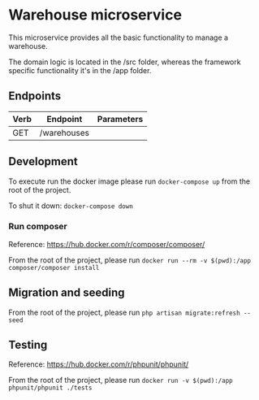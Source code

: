 # Warehouse microservice

This microservice provides all the basic functionality to manage a warehouse.

The domain logic is located in the /src folder, whereas the framework specific functionality it's in the /app folder.

## Endpoints

Verb | Endpoint                | Parameters                      |
---- | ----------------------- | ------------------------------- |
GET  | /warehouses             |                                 |

## Development

To execute run the docker image please run `docker-compose up` from the root of the project.

To shut it down: `docker-compose down`

### Run composer

Reference: https://hub.docker.com/r/composer/composer/

From the root of the project, please run `docker run --rm -v $(pwd):/app composer/composer install`

## Migration and seeding

From the root of the project, please run `php artisan migrate:refresh --seed`

## Testing

Reference: https://hub.docker.com/r/phpunit/phpunit/

From the root of the project, please run `docker run -v $(pwd):/app phpunit/phpunit ./tests`